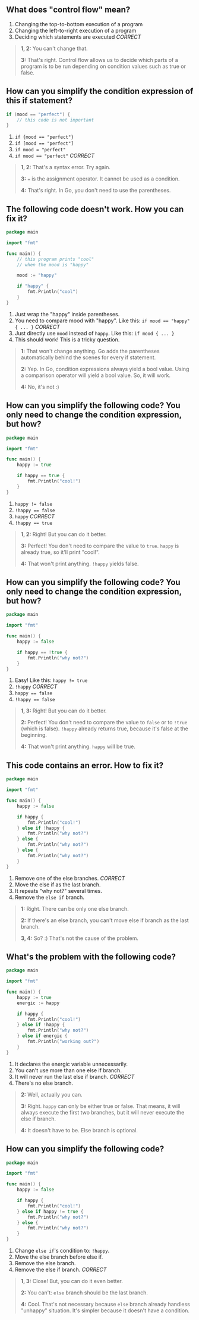 ## What does "control flow" mean?
1. Changing the top-to-bottom execution of a program
2. Changing the left-to-right execution of a program
3. Deciding which statements are executed *CORRECT*

> **1, 2:** You can't change that.
> 
> **3:** That's right. Control flow allows us to decide which parts of a program is to be run depending on condition values such as true or false.


## How can you simplify the condition expression of this if statement?
```go
if (mood == "perfect") {
    // this code is not important
}
```

1. `if {mood == "perfect"}`
2. `if [mood == "perfect"]`
3. `if mood = "perfect"`
4. `if mood == "perfect"` *CORRECT*

> **1, 2:** That's a syntax error. Try again.
> 
> **3:** `=` is the assignment operator. It cannot be used as a condition.
> 
> **4:** That's right. In Go, you don't need to use the parentheses.


## The following code doesn't work. How you can fix it?
```go
package main

import "fmt"

func main() {
    // this program prints "cool"
    // when the mood is "happy"

    mood := "happy"

    if "happy" {
        fmt.Println("cool")
    }
}
```
1. Just wrap the "happy" inside parentheses.
2. You need to compare mood with "happy". Like this: `if mood == "happy" { ... }` *CORRECT*
3. Just directly use `mood` instead of `happy`. Like this: `if mood { ... }`
4. This should work! This is a tricky question.

> **1:** That won't change anything. Go adds the parentheses automatically behind the scenes for every if statement.
>
> **2:** Yep. In Go, condition expressions always yield a bool value. Using a comparison operator will yield a bool value. So, it will work.
>
> **4:** No, it's not :)


## How can you simplify the following code? You only need to change the condition expression, but how?
```go
package main

import "fmt"

func main() {
    happy := true

    if happy == true {
        fmt.Println("cool!")
    }
}
```
1. `happy != false`
2. `!happy == false`
3. `happy` *CORRECT*
4. `!happy == true`

> **1, 2:** Right! But you can do it better.
>
> **3:** Perfect! You don't need to compare the value to `true`. `happy` is already true, so it'll print "cool!".
>
> **4:** That won't print anything. `!happy` yields false.


## How can you simplify the following code? You only need to change the condition expression, but how?
```go
package main

import "fmt"

func main() {
    happy := false

    if happy == !true {
        fmt.Println("why not?")
    }
}
```
1. Easy! Like this: `happy != true`
2. `!happy` *CORRECT*
3. `happy == false`
4. `!happy == false`

> **1, 3:** Right! But you can do it better.
>
> **2:** Perfect! You don't need to compare the value to `false` or to `!true` (which is false). `!happy` already returns true, because it's false at the beginning.
>
> **4:** That won't print anything. `happy` will be true.


## This code contains an error. How to fix it?
```go
package main

import "fmt"

func main() {
    happy := false

    if happy {
        fmt.Println("cool!")
    } else if !happy {
        fmt.Println("why not?")
    } else {
        fmt.Println("why not?")
    } else {
        fmt.Println("why not?")
    }
}
```
1. Remove one of the else branches. *CORRECT*
2. Move the else if as the last branch.
3. It repeats "why not?" several times.
4. Remove the `else if` branch.

> **1:** Right. There can be only one else branch.
> 
> **2:** If there's an else branch, you can't move else if branch as the last branch.
>
> **3, 4:** So? :) That's not the cause of the problem.
>


## What's the problem with the following code?
```go
package main

import "fmt"

func main() {
    happy := true
    energic := happy

    if happy {
        fmt.Println("cool!")
    } else if !happy {
        fmt.Println("why not?")
    } else if energic {
        fmt.Println("working out?")
    }
}
```
1. It declares the energic variable unnecessarily.
2. You can't use more than one else if branch.
3. It will never run the last else if branch. *CORRECT*
4. There's no else branch.

> **2:** Well, actually you can.
> 
> **3:** Right. `happy` can only be either true or false. That means, it will always execute the first two branches, but it will never execute the else if branch.
> 
> **4:** It doesn't have to be. Else branch is optional.


## How can you simplify the following code?
```go
package main

import "fmt"

func main() {
    happy := false

    if happy {
        fmt.Println("cool!")
    } else if happy != true {
        fmt.Println("why not?")
    } else {
        fmt.Println("why not?")
    }
}
```
1. Change `else if`'s condition to: `!happy`.
2. Move the else branch before else if.
3. Remove the else branch.
4. Remove the else if branch. *CORRECT*

> **1, 3:** Close! But, you can do it even better.
>
> **2:** You can't: `else` branch should be the last branch.
>
> **4:** Cool. That's not necessary because `else` branch already handless "unhappy" situation. It's simpler because it doesn't have a condition.